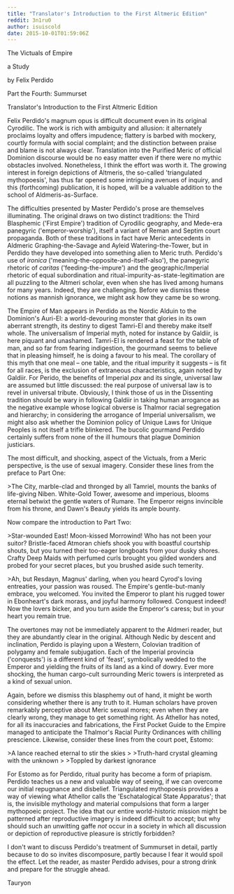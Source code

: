 ```yaml
---
title: "Translator's Introduction to the First Altmeric Edition"
reddit: 3n1ru0
author: isuiscold
date: 2015-10-01T01:59:06Z
---
```


The Victuals of Empire

a Study

by Felix Perdido

Part the Fourth: Summurset

Translator's Introduction to the First Altmeric Edition


Felix Perdido's magnum opus is difficult document even in its original Cyrodilic. The work is rich with ambiguity and allusion: it alternately proclaims loyalty and offers impudence; flattery is barbed with mockery, courtly formula with social complaint; and the distinction between praise and blame is not always clear. Translation into the Purified Meric of official Dominion discourse would be no easy matter even if there were no mythic obstacles involved. Nonetheless, I think the effort was worth it. The growing interest in foreign depictions of Altmeris, the so-called 'triangulated mythopoesis', has thus far opened some intriguing avenues of inquiry, and this (forthcoming) publication, it is hoped, will be a valuable addition to the school of Aldmeris-as-Surface.

The difficulties presented by Master Perdido's prose are themselves illuminating. The original draws on two distinct traditions: the Third Blasphemic ('First Empire') tradition of Cyrodilic geography, and Mede-era panegyric ('emperor-worship'), itself a variant of Reman and Septim court propaganda. Both of these traditions in fact have Meric antecedents in Aldmeric Graphing-the-Savage and Ayleid Watering-the-Tower, but in Perdido they have developed into something alien to Meric truth. Perdido's use of *ironica* ('meaning-the-opposite-and-itself-also'), the panegyric rhetoric of *caritas* ('feeding-the-impure') and the geographic/Imperial rhetoric of equal subordination and ritual-impurity-as-state-legitimation are all puzzling to the Altmeri scholar, even when she has lived among humans for many years. Indeed, they are challenging. Before we dismiss these notions as mannish ignorance, we might ask how they came be so wrong.

The Empire of Man appears in Perdido as the Nordic Alduin to the Dominion's Auri-El: a world-devouring monster that glories in its own aberrant strength, its destiny to digest Tamri-El and thereby make itself whole. The universalism of Imperial myth, noted for instance by Galdiir, is here piquant and unashamed. Tamri-El is rendered a feast for the table of man, and so far from fearing indigestion, the gourmand seems to believe that in pleasing himself, he is doing a favour to his meal. The corollary of this myth that one meal – one table, and the ritual impurity it suggests – is fit for all races, is the exclusion of extraneous characteristics, again noted by Galdiir. For Perido, the benefits of Imperial *pax* and its single, universal law are assumed but little discussed: the real purpose of universal law is to revel in universal tribute. Obviously, I think those of us in the Dissenting tradition should be wary in following Galdiir in taking human arrogance as the negative example whose logical obverse is Thalmor racial segregation and hierarchy; in considering the arrogance of Imperial universalism, we might also ask whether the Dominion policy of Unique Laws for Unique Peoples is not itself a trifle blinkered. The bucolic gourmand Perdido certainly suffers from none of the ill humours that plague Dominion justiciars.

The most difficult, and shocking, aspect of the Victuals, from a Meric perspective, is the use of sexual imagery. Consider these lines from the preface to Part One:

&gt;The City, marble-clad and thronged by all Tamriel, mounts the banks of life-giving Niben. White-Gold Tower, awesome and imperious, blooms eternal betwixt the gentle waters of Rumare. The Emperor reigns invincible from his throne, and Dawn's Beauty yields its ample bounty.

Now compare the introduction to Part Two:

&gt;Star-wounded East! Moon-kissed Morrowind! Who has not been your suitor? Bristle-faced Atmoran chiefs shook you with boastful courtship shouts, but you turned their too-eager longboats from your dusky shores. Crafty Deep Maids with perfumed curls brought you gilded wonders and probed for your secret places, but you brushed aside such temerity.

&gt;Ah, but Resdayn, Magnus' darling, when you heard Cyrod's loving entreaties, your passion was roused. The Empire's gentle-but-manly embrace, you welcomed. You invited the Emperor to plant his rugged tower in Ebonheart's dark morass, and joyful harmony followed. Conquest indeed! Now the lovers bicker, and you turn aside the Emperor's caress; but in your heart you remain true.

The overtones may not be immediately apparent to the Aldmeri reader, but they are abundantly clear in the original. Although Nedic by descent and inclination, Perdido is playing upon a Western, Colovian tradition of polygamy and female subjugation. Each of the Imperial provincia ('conquests') is a different kind of 'feast', symbolically wedded to the Emperor and yielding the fruits of its land as a kind of dowry. Ever more shocking, the human cargo-cult surrounding Meric towers is interpreted as a kind of sexual union.

Again, before we dismiss this blasphemy out of hand, it might be worth considering whether there is any truth to it. Human scholars have proven remarkably perceptive about Meric sexual mores; even when they are clearly wrong, they manage to get something right. As Athellor has noted, for all its inaccuracies and fabrications, the First Pocket Guide to the Empire managed to anticipate the Thalmor's Racial Purity Ordinances with chilling prescience. Likewise, consider these lines from the court poet, Estomo:

&gt;A lance reached eternal to stir the skies
&gt;
&gt;Truth-hard crystal gleaming with the unknown
&gt;
&gt;Toppled by darkest ignorance

For Estomo as for Perdido, ritual purity has become a form of priapism. Perdido teaches us a new and valuable way of seeing, if we can overcome our initial repugnance and disbelief. Triangulated mythopoesis provides a way of viewing what Athellor calls the 'Eschatalogical State Apparatus'; that is, the invisible mythology and material compulsions that form a larger mythopoeic project. The idea that our entire world-historic mission might be patterned after reproductive imagery is indeed difficult to accept; but why should such an unwitting gaffe *not* occur in a society in which all discussion or depiction of reproductive pleasure is strictly forbidden?

I don't want to discuss Perdido's treatment of Summurset in detail, partly because to do so invites discomposure, partly because I fear it would spoil the effect. Let the reader, as master Perdido advises, pour a strong drink and prepare for the struggle ahead.

Tauryon

